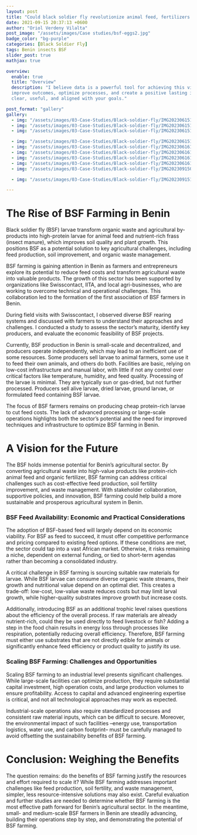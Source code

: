 ```yaml
---
layout: post
title: "Could black soldier fly revolutionize animal feed, fertilizers and waste management in Benin?"
date: 2021-09-15 20:37:13 +0600
author: "Oriol Verdeny Vilalta"
post_image: "/assets/images/Case studies/bsf-eggs2.jpg"
badge_color: "bg-purple"
categories: [Black Soldier Fly]
tags: Benin insects BSF
slider_post: true
mathjax: true

overview:
  enable: true
  title: "Overview"
  description: "I believe data is a powerful tool for achieving this vision. By using data to guide decisions, we can
  improve outcomes, optimize processes, and create a positive lasting impact. My approach focuses on making complex data
  clear, useful, and aligned with your goals."

post_format: "gallery"
gallery:
  - img: "/assets/images/03-Case-Studies/Black-soldier-fly/IMG20230615105627.jpg"
  - img: "/assets/images/03-Case-Studies/Black-soldier-fly/IMG20230615114858.jpg"
  - img: "/assets/images/03-Case-Studies/Black-soldier-fly/IMG20230615115128.jpg"

  - img: "/assets/images/03-Case-Studies/Black-soldier-fly/IMG20230615143558.jpg"
  - img: "/assets/images/03-Case-Studies/Black-soldier-fly/IMG20230616100031.jpg"
  - img: "/assets/images/03-Case-Studies/Black-soldier-fly/IMG20230616125647.jpg"
  - img: "/assets/images/03-Case-Studies/Black-soldier-fly/IMG20230616125748.jpg"
  - img: "/assets/images/03-Case-Studies/Black-soldier-fly/IMG20230616134059.jpg"
  - img: "/assets/images/03-Case-Studies/Black-soldier-fly/IMG20230915095205.jpg"

  - img: "/assets/images/03-Case-Studies/Black-soldier-fly/IMG20230915122503.jpg"

---
```




# The Rise of BSF Farming in Benin

Black soldier fly (BSF) larvae transform organic waste and agricultural by-products into high-protein larvae for animal feed and nutrient-rich frass (insect manure), which improves soil quality and plant growth. This positions BSF as a potential solution to key agricultural challenges, including feed production, soil improvement, and organic waste management.

BSF farming is gaining attention in Benin as farmers and entrepreneurs explore its potential to reduce feed costs and transform agricultural waste into valuable products. The growth of this sector has been supported by organizations like Swisscontact, IITA, and local agri-businesses, who are working to overcome technical and operational challenges. This collaboration led to the formation of the first association of BSF farmers in Benin.

During field visits with Swisscontact, I observed diverse BSF rearing systems and discussed with farmers to understand their approaches and challenges. I conducted a study to assess the sector’s maturity, identify key producers, and evaluate the economic feasibility of BSF projects.

Currently, BSF production in Benin is small-scale and decentralized, and producers operate independently, which may lead to an inefficient use of some resources. Some producers sell larvae to animal farmers, some use it to feed their own animals, and others do both. Facilities are basic, relying on low-cost infrastructure and manual labor, with little if not any control over critical factors like temperature, humidity, and feed quality. Processing of the larvae is minimal. They are typically sun or gas-dried, but not further processed. Producers sell alive larvae, dried larvae, ground larvae, or formulated feed containing BSF larvae.

The focus of BSF farmers remains on producing cheap protein-rich larvae to cut feed costs. The lack of advanced processing or large-scale operations highlights both the sector’s potential and the need for improved techniques and infrastructure to optimize BSF farming in Benin.


# A Vision for the Future

The BSF holds immense potential for Benin’s agricultural sector. By converting agricultural waste into high-value products like protein-rich animal feed and organic fertilizer, BSF farming can address critical challenges such as cost-effective feed production, soil fertility improvement, and waste management. With stakeholder collaboration, supportive policies, and innovation, BSF farming could help build a more sustainable and prosperous agricultural system in Benin.


### BSF Feed Availability: Economic and Practical Considerations
  
The adoption of BSF-based feed will largely depend on its economic viability. For BSF as feed to succeed, it must offer competitive performance and pricing compared to existing feed options. If these conditions are met, the sector could tap into a vast African market. Otherwise, it risks remaining a niche, dependent on external funding, or tied to short-term agendas rather than becoming a consolidated industry. 

A critical challenge in BSF farming is sourcing suitable raw materials for larvae. While BSF larvae can consume diverse organic waste streams, their growth and nutritional value depend on an optimal diet. This creates a trade-off: low-cost, low-value waste reduces costs but may limit larval growth, while higher-quality substrates improve growth but increase costs.

Additionally, introducing BSF as an additional trophic level raises questions about the efficiency of the overall process. If raw materials are already nutrient-rich, could they be used directly to feed livestock or fish? Adding a step in the food chain results in energy loss through processes like respiration, potentially reducing overall efficiency. Therefore, BSF farming must either use substrates that are not directly edible for animals or significantly enhance feed efficiency or product quality to justify its use.


### Scaling BSF Farming: Challenges and Opportunities

Scaling BSF farming to an industrial level presents significant challenges. While large-scale facilities can optimize production, they require substantial capital investment, high operation costs, and large production volumes to ensure profitability. Access to capital and advanced engineering expertise is critical, and not all technological approaches may work as expected. 

Industrial-scale operations also require standardized processes and consistent raw material inputs, which can be difficult to secure. Moreover, the environmental impact of such facilities –energy use, transportation logistics, water use, and carbon footprint– must be carefully managed to avoid offsetting the sustainability benefits of BSF farming.


# Conclusion: Weighing the Benefits

The question remains: do the benefits of BSF farming justify the resources and effort required to scale it? While BSF farming addresses important challenges like feed production, soil fertility, and waste management, simpler, less resource-intensive solutions may also exist. Careful evaluation and further studies are needed to determine whether BSF farming is the most effective path forward for Benin’s agricultural sector. In the meantime, small- and medium-scale BSF farmers in Benin are steadily advancing, building their operations step by step, and demonstrating the potential of BSF farming. 
